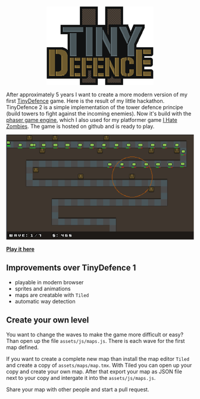 <p align="center">
  <img src="https://raw.githubusercontent.com/Milchreis/tinydefence2/master/assets/images/logo.png" />
</p>

After approximately 5 years I want to create a more modern version of my first [TinyDefence](https://github.com/Milchreis/TinyDefence) game. Here is the result of my little hackathon.
TinyDefence 2 is a simple implementation of the tower defence principe (build towers to fight against the incoming enemies). Now it's build with the [phaser game engine](http://phaser.io/), which I also used for my platformer game [I Hate Zombies](https://github.com/Milchreis/I-Hate-Zombies). The game is hosted on github and is ready to play.

![alt screenshot](https://raw.githubusercontent.com/Milchreis/tinydefence2/master/assets/images/screenshot.png)

**[Play it here](https://milchreis.github.io/tinydefence2/index.html)**

## Improvements over TinyDefence 1
 - playable in modern browser
 - sprites and animations
 - maps are creatable with `Tiled`
 - automatic way detection

## Create your own level
You want to change the waves to make the game more difficult or easy? Than open up the file `assets/js/maps.js`. There is each wave for the first map defined.

If you want to create a complete new map than install the map editor `Tiled` and create a copy of `assets/maps/map.tmx`. With Tiled you can open up your copy and create your own map. After that export your map as JSON file next to your copy and intergate it into the `assets/js/maps.js`. 

Share your map with other people and start a pull request.
